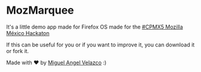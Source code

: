 MozMarquee
==

It's a little demo app made for Firefox OS made for the [#CPMX5 Mozilla México Hackaton](http://www.mozilla-mexico.org/2014/06/hackaton-de-firefox-os-en-campus-party-2014/)

If this can be useful for you or if you want to improve it, you can download it or fork it.

Made with ♥ by [Miguel Angel Velazco](https://twitter.com/VelazcoMtz) :)
